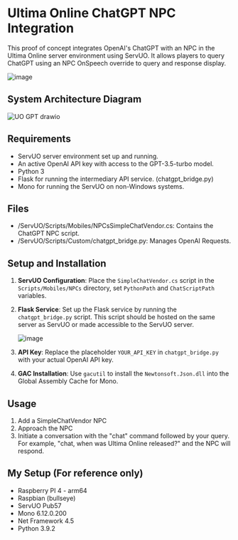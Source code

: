 # Ultima Online ChatGPT NPC Integration

This proof of concept integrates OpenAI's ChatGPT with an NPC in the Ultima Online server environment using ServUO. It allows players to query ChatGPT using an NPC OnSpeech override to query and response display.


![image](https://github.com/hilario-fn/ultima_online_npc_gpt/assets/58054675/f5d13682-a018-4a77-ae4b-dd15c02d86b3)

## System Architecture Diagram

![UO GPT drawio](https://github.com/hilario-fn/ultima_online_npc_gpt/assets/58054675/ed4bbb34-f673-4e12-b626-82918cb546cc)

## Requirements

- ServUO server environment set up and running.
- An active OpenAI API key with access to the GPT-3.5-turbo model.
- Python 3
- Flask for running the intermediary API service. (chatgpt_bridge.py)
- Mono for running the ServUO on non-Windows systems.

## Files

- /ServUO/Scripts/Mobiles/NPCsSimpleChatVendor.cs: Contains the ChatGPT NPC script. 
- /ServUO/Scripts/Custom/chatgpt_bridge.py: Manages OpenAI Requests. 

## Setup and Installation

1. **ServUO Configuration**: Place the `SimpleChatVendor.cs` script in the `Scripts/Mobiles/NPCs` directory, set `PythonPath` and `ChatScriptPath` variables.

2. **Flask Service**: Set up the Flask service by running the `chatgpt_bridge.py` script. This script should be hosted on the same server as ServUO or made accessible to the ServUO server. 

   ![image](https://github.com/hilario-fn/ultima_online_npc_gpt/assets/58054675/ba175277-6e68-45a5-b6c1-c078092814d8)

4. **API Key**: Replace the placeholder `YOUR_API_KEY` in `chatgpt_bridge.py` with your actual OpenAI API key.

5. **GAC Installation**: Use `gacutil` to install the `Newtonsoft.Json.dll` into the Global Assembly Cache for Mono.

## Usage

1. Add a SimpleChatVendor NPC
2. Approach the NPC
3. Initiate a conversation with the "chat" command followed by your query. For example, "chat, when was Ultima Online released?" and the NPC will respond.

## My Setup (For reference only)

- Raspberry PI 4 - arm64 
- Raspbian (bullseye)
- ServUO Pub57
- Mono  6.12.0.200
- Net Framework 4.5
- Python 3.9.2



